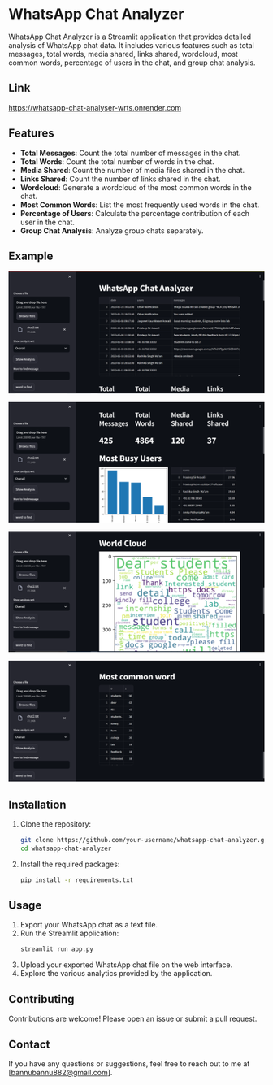 # WhatsApp Chat Analyzer

WhatsApp Chat Analyzer is a Streamlit application that provides detailed analysis of WhatsApp chat data. It includes various features such as total messages, total words, media shared, links shared, wordcloud, most common words, percentage of users in the chat, and group chat analysis.

## Link 

https://whatsapp-chat-analyser-wrts.onrender.com

## Features

- **Total Messages**: Count the total number of messages in the chat.
- **Total Words**: Count the total number of words in the chat.
- **Media Shared**: Count the number of media files shared in the chat.
- **Links Shared**: Count the number of links shared in the chat.
- **Wordcloud**: Generate a wordcloud of the most common words in the chat.
- **Most Common Words**: List the most frequently used words in the chat.
- **Percentage of Users**: Calculate the percentage contribution of each user in the chat.
- **Group Chat Analysis**: Analyze group chats separately.

## Example

![App Screenshot](image/img1.png)


![App Screenshot](image/img2.png)


![App Screenshot](image/img3.png)


![App Screenshot](image/img4.png)


## Installation

1. Clone the repository:
    ```bash
    git clone https://github.com/your-username/whatsapp-chat-analyzer.git
    cd whatsapp-chat-analyzer
    ```

2. Install the required packages:
    ```bash
    pip install -r requirements.txt
    ```

## Usage

1. Export your WhatsApp chat as a text file.
2. Run the Streamlit application:
    ```bash
    streamlit run app.py
    ```
3. Upload your exported WhatsApp chat file on the web interface.
4. Explore the various analytics provided by the application.

## Contributing

Contributions are welcome! Please open an issue or submit a pull request.

## Contact

If you have any questions or suggestions, feel free to reach out to me at [bannubannu882@gmail.com].

